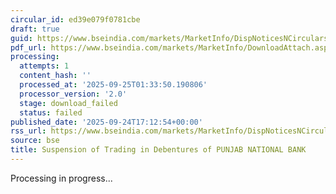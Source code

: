 ```yaml
---
circular_id: ed39e079f0781cbe
draft: true
guid: https://www.bseindia.com/markets/MarketInfo/DispNoticesNCirculars.aspx?Noticeid={2B3B49D2-5464-4BB1-876B-77722D4EB0B1}&noticeno=20250924-70&dt=09/24/2025&icount=70&totcount=75&flag=0
pdf_url: https://www.bseindia.com/markets/MarketInfo/DownloadAttach.aspx?id=20250924-70&attachedId=
processing:
  attempts: 1
  content_hash: ''
  processed_at: '2025-09-25T01:33:50.190806'
  processor_version: '2.0'
  stage: download_failed
  status: failed
published_date: '2025-09-24T17:12:54+00:00'
rss_url: https://www.bseindia.com/markets/MarketInfo/DispNoticesNCirculars.aspx?Noticeid={2B3B49D2-5464-4BB1-876B-77722D4EB0B1}&noticeno=20250924-70&dt=09/24/2025&icount=70&totcount=75&flag=0
source: bse
title: Suspension of Trading in Debentures of PUNJAB NATIONAL BANK
---
```


Processing in progress...